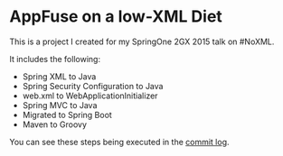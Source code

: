# AppFuse on a low-XML Diet

This is a project I created for my SpringOne 2GX 2015 talk on #NoXML.

It includes the following:

* Spring XML to Java
* Spring Security Configuration to Java
* web.xml to WebApplicationInitializer
* Spring MVC to Java
* Migrated to Spring Boot
* Maven to Groovy

You can see these steps being executed in the [commit log](https://github.com/mraible/appfuse-noxml/commits/master).
